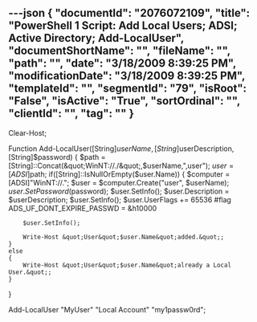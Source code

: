 ---json
{
  "documentId": "2076072109",
  "title": "PowerShell 1 Script: Add Local Users; ADSI; Active Directory; Add-LocalUser",
  "documentShortName": "",
  "fileName": "",
  "path": "",
  "date": "3/18/2009 8:39:25 PM",
  "modificationDate": "3/18/2009 8:39:25 PM",
  "templateId": "",
  "segmentId": "79",
  "isRoot": "False",
  "isActive": "True",
  "sortOrdinal": "",
  "clientId": "",
  "tag": ""
}
---

Clear-Host;

Function Add-LocalUser([String]$userName, [String]$userDescription, [String]$password)
{
	$path = [String]::Concat(&quot;WinNT://./&quot;,$userName,&quot;,user&quot;);
	$user = [ADSI]$path;
	if([String]::IsNullOrEmpty($user.Name))
	{
		$computer = [ADSI]&quot;WinNT://.&quot;;
		$user = $computer.Create(&quot;user&quot;, $userName);
		$user.SetPassword($password);
		$user.SetInfo();
		$user.Description = $userDescription;
		$user.SetInfo();
		$user.UserFlags += 65536
                #flag ADS_UF_DONT_EXPIRE_PASSWD = &h10000

		$user.SetInfo();

		Write-Host &quot;User&quot;$user.Name&quot;added.&quot;;
	}
	else
	{
		Write-Host &quot;User&quot;$user.Name&quot;already a Local User.&quot;;
	}
}

Add-LocalUser &quot;MyUser&quot; &quot;Local Account&quot; &quot;my1passw0rd&quot;;
